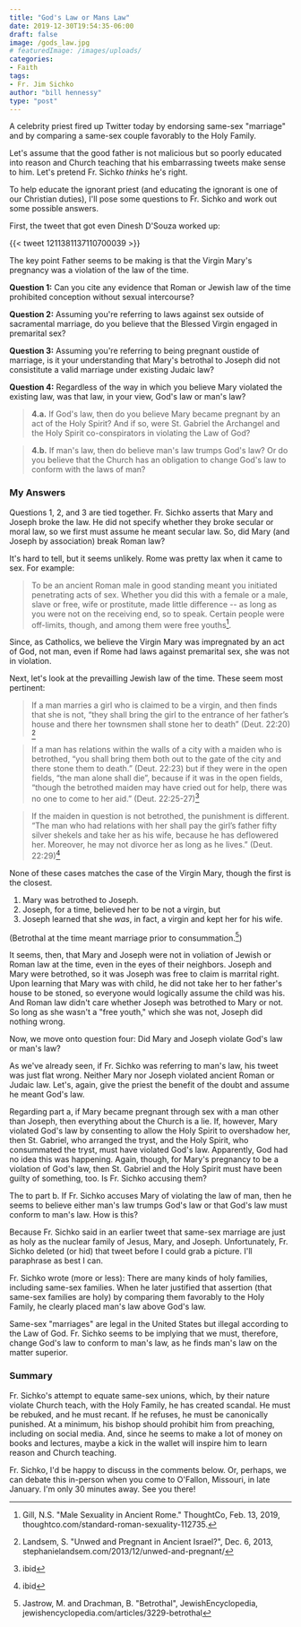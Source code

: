 ```yaml
---
title: "God's Law or Mans Law"
date: 2019-12-30T19:54:35-06:00
draft: false
image: /gods_law.jpg
# featuredImage: /images/uploads/
categories:
- Faith
tags:
- Fr. Jim Sichko
author: "bill hennessy"
type: "post"
---
```


A celebrity priest fired up Twitter today by endorsing same-sex "marriage" and by comparing a same-sex couple favorably to the Holy Family. 

Let's assume that the good father is not malicious but so poorly educated into reason and Church teaching that his embarrassing tweets make sense to him. Let's pretend Fr. Sichko *thinks* he's right. 

To help educate the ignorant priest (and educating the ignorant is one of our Christian duties), I'll pose some questions to Fr. Sichko and work out some possible answers. 

First, the tweet that got even Dinesh D'Souza worked up:

{{< tweet 1211381137110700039 >}}

The key point Father seems to be making is that the Virgin Mary's pregnancy was a violation of the law of the time. 

**Question 1:** Can you cite any evidence that Roman or Jewish law of the time prohibited conception without sexual intercourse? 

**Question 2:** Assuming you're referring to laws against sex outside of sacramental marriage, do you believe that the Blessed Virgin engaged in premarital sex? 

**Question 3:** Assuming you're referring to being pregnant oustide of marriage, is it your understanding that Mary's betrothal to Joseph did not consistitute a valid marriage under existing Judaic law? 

**Question 4:** Regardless of the way in which you believe Mary violated the existing law, was that law, in your view, God's law or man's law?

> **4.a.** If God's law, then do you believe Mary became pregnant by an act of the Holy Spirit? And if so, were St. Gabriel the Archangel and the Holy Spirit co-conspirators in violating the Law of God? 

> **4.b.** If man's law, then do believe man's law trumps God's law? Or do you believe that the Church has an obligation to change God's law to conform with the laws of man?


### My Answers

Questions 1, 2, and 3 are tied together. Fr. Sichko asserts that Mary and Joseph broke the law. He did not specify whether they broke secular or moral law, so we first must assume he meant secular law. So, did Mary (and Joseph by association) break Roman law?

It's hard to tell, but it seems unlikely. Rome was pretty lax when it came to sex. For example:

> To be an ancient Roman male in good standing meant you initiated penetrating acts of sex. Whether you did this with a female or a male, slave or free, wife or prostitute, made little difference -- as long as you were not on the receiving end, so to speak. Certain people were off-limits, though, and among them were free youths[^1].

Since, as Catholics, we believe the Virgin Mary was impregnated by an act of God, not man, even if Rome had laws against premarital sex, she was not in violation. 

Next, let's look at the prevailling Jewish law of the time. These seem most pertinent:

> If a man marries a girl who is claimed to be a virgin, and then finds that she is not, “they shall bring the girl to the entrance of her father’s house and there her townsmen shall stone her to death” (Deut. 22:20) [^2]

> If a man has relations within the walls of a city with a maiden who is betrothed, “you shall bring them both out to the gate of the city and there stone them to death.” (Deut. 22:23) but if they were in the open fields, “the man alone shall die”, because if it was in the open fields, “though the betrothed maiden may have cried out for help, there was no one to come to her aid.” (Deut. 22:25-27)[^3]

> If the maiden in question is not betrothed, the punishment is different. “The man who had relations with her shall pay the girl’s father fifty silver shekels and take her as his wife, because he has deflowered her. Moreover, he may not divorce her as long as he lives.” (Deut. 22:29)[^4]

None of these cases matches the case of the Virgin Mary, though the first is the closest. 

1. Mary was betrothed to Joseph.
2. Joseph, for a time, believed her to be not a virgin, but
3. Joseph learned that she *was*, in fact, a virgin and kept her for his wife.

(Betrothal at the time meant marriage prior to consummation.[^5])

It seems, then, that Mary and Joseph were not in voliation of Jewish or Roman law at the time, even in the eyes of their neighbors. Joseph and Mary were betrothed, so it was Joseph was free to claim is marrital right. Upon learning that Mary was with child, he did not take her to her father's house to be stoned, so everyone would logically assume the child was his. And Roman law didn't care whether Joseph was betrothed to Mary or not. So long as she wasn't a "free youth," which she was not, Joseph did nothing wrong. 

Now, we move onto question four: Did Mary and Joseph violate God's law or man's law?

As we've already seen, if Fr. Sichko was referring to man's law, his tweet was just flat wrong. Neither Mary nor Joseph violated ancient Roman or Judaic law. Let's, again, give the priest the benefit of the doubt and assume he meant God's law.

Regarding part a, if Mary became pregnant through sex with a man other than Joseph, then everything about the Church is a lie. If, however, Mary violated God's law by consenting to allow the Holy Spirit to overshadow her, then St. Gabriel, who arranged the tryst, and the Holy Spirit, who consummated the tryst, must have violated God's law. Apparently, God had no idea this was happening. Again, though, for Mary's pregnancy to be a violation of God's law, then St. Gabriel and the Holy Spirit must have been guilty of something, too. Is Fr. Sichko accusing them? 

The to part b. If Fr. Sichko accuses Mary of violating the law of man, then he seems to believe either man's law trumps God's law or that God's law must conform to man's law. How is this?

Because Fr. Sichko said in an earlier tweet that same-sex marriage are just as holy as the nuclear family of Jesus, Mary, and Joseph. Unfortunately, Fr. Sichko deleted (or hid) that tweet before I could grab a picture. I'll paraphrase as best I can. 

Fr. Sichko wrote (more or less): There are many kinds of holy families, including same-sex families. When he later justified that assertion (that same-sex families are holy) by comparing them favorably to the Holy Family, he  clearly placed man's law above God's law.

Same-sex "marriages" are legal in the United States but illegal according to the Law of God. Fr. Sichko seems to be implying that we must, therefore, change God's law to conform to man's law, as he finds man's law on the matter superior. 

### Summary

Fr. Sichko's attempt to equate same-sex unions, which, by their nature violate Church teach, with the Holy Family, he has created scandal. He must be rebuked, and he must recant. If he refuses, he must be canonically punished. At a minimum, his bishop should prohibit him from preaching, including on social media. And, since he seems to make a lot of money on books and lectures, maybe a kick in the wallet will inspire him to learn reason and Church teaching.


Fr. Sichko, I'd be happy to discuss in the comments below. Or, perhaps, we can debate this in-person when you come to O'Fallon, Missouri, in late January. I'm only 30 minutes away. See you there!


[^1]: Gill, N.S. "Male Sexuality in Ancient Rome." ThoughtCo, Feb. 13, 2019, thoughtco.com/standard-roman-sexuality-112735.
[^2]: Landsem, S. "Unwed and Pregnant in Ancient Israel?", Dec. 6, 2013, stephanielandsem.com/2013/12/unwed-and-pregnant/
[^3]: ibid
[^4]: ibid
[^5]: Jastrow, M. and Drachman, B. "Betrothal", JewishEncyclopedia, jewishencyclopedia.com/articles/3229-betrothal